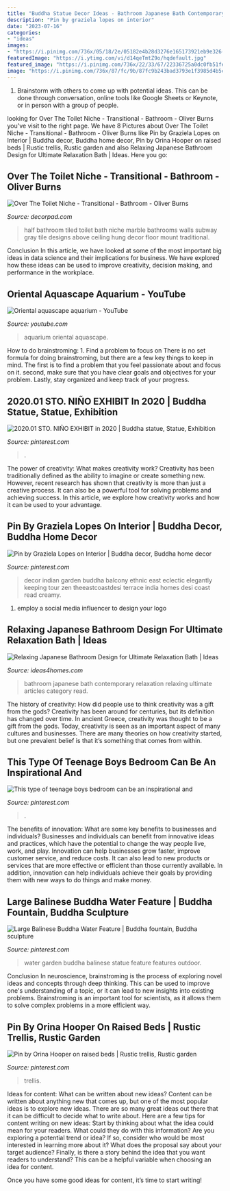 ```yaml
---
title: "Buddha Statue Decor Ideas - Bathroom Japanese Bath Contemporary Relaxation Relaxing Ultimate Articles Category Read"
description: "Pin by graziela lopes on interior"
date: "2023-07-16"
categories:
- "ideas"
images:
- "https://i.pinimg.com/736x/05/18/2e/05182e4b28d3276e165173921eb9e326--garden-features-water-features.jpg"
featuredImage: "https://i.ytimg.com/vi/d14qeTmtZ9o/hqdefault.jpg"
featured_image: "https://i.pinimg.com/736x/22/33/67/22336725a0dc0fb51fe4b7866d0f356c.jpg"
image: "https://i.pinimg.com/736x/87/fc/9b/87fc9b243bad3793e1f3985d4b5ca8c2.jpg"
---
```



1. Brainstorm with others to come up with potential ideas. This can be done through conversation, online tools like Google Sheets or Keynote, or in person with a group of people.

	

		
looking for Over The Toilet Niche - Transitional - Bathroom - Oliver Burns you've visit to the right page. We have 8 Pictures about Over The Toilet Niche - Transitional - Bathroom - Oliver Burns like Pin by Graziela Lopes on Interior | Buddha decor, Buddha home decor, Pin by Orina Hooper on raised beds | Rustic trellis, Rustic garden and also Relaxing Japanese Bathroom Design for Ultimate Relaxation Bath | Ideas. Here you go:
		
    
## Over The Toilet Niche - Transitional - Bathroom - Oliver Burns

<img loading=lazy src="https://cdn.decorpad.com/photos/2015/01/05/3f524f128213.jpg" onerror="this.onerror=null;this.src='https://tse1.mm.bing.net/th?id=OIP.Gh_CULhVHacnAbigyyIkBQHaLH&amp;pid=15.1';" alt="Over The Toilet Niche - Transitional - Bathroom - Oliver Burns">

_Source: decorpad.com_

>half bathroom tiled toilet bath niche marble bathrooms walls subway gray tile designs above ceiling hung decor floor mount traditional. 

	

Conclusion
In this article, we have looked at some of the most important big ideas in data science and their implications for business. We have explored how these ideas can be used to improve creativity, decision making, and performance in the workplace.

    
## Oriental Aquascape Aquarium - YouTube

<img loading=lazy src="https://i.ytimg.com/vi/d14qeTmtZ9o/hqdefault.jpg" onerror="this.onerror=null;this.src='https://tse2.mm.bing.net/th?id=OIP.LTRAb42tJvtmTl2BYikb3wHaFj&amp;pid=15.1';" alt="Oriental aquascape aquarium - YouTube">

_Source: youtube.com_

>aquarium oriental aquascape. 

	

How to do brainstroming: 1. Find a problem to focus on
There is no set formula for doing brainstroming, but there are a few key things to keep in mind. The first is to find a problem that you feel passionate about and focus on it. second, make sure that you have clear goals and objectives for your problem. Lastly, stay organized and keep track of your progress.

    
## 2020.01 STO. NIÑO EXHIBIT In 2020 | Buddha Statue, Statue, Exhibition

<img loading=lazy src="https://i.pinimg.com/736x/d9/a4/cb/d9a4cb4e4d98a1d117600e858c5e47b4.jpg" onerror="this.onerror=null;this.src='https://tse2.mm.bing.net/th?id=OIP.C9jmZI_Kqs7V8QnYnBlN5wHaJ3&amp;pid=15.1';" alt="2020.01 STO. NIÑO EXHIBIT in 2020 | Buddha statue, Statue, Exhibition">

_Source: pinterest.com_

>. 

	

The power of creativity: What makes creativity work?
Creativity has been traditionally defined as the ability to imagine or create something new. However, recent research has shown that creativity is more than just a creative process. It can also be a powerful tool for solving problems and achieving success. In this article, we explore how creativity works and how it can be used to your advantage.

    
## Pin By Graziela Lopes On Interior | Buddha Decor, Buddha Home Decor

<img loading=lazy src="https://i.pinimg.com/736x/7b/fb/59/7bfb599f600480f61418656cdfbb3361.jpg" onerror="this.onerror=null;this.src='https://tse4.mm.bing.net/th?id=OIP.93BvuRBEPTtUVy8g9IRM0QHaK_&amp;pid=15.1';" alt="Pin by Graziela Lopes on Interior | Buddha decor, Buddha home decor">

_Source: pinterest.com_

>decor indian garden buddha balcony ethnic east eclectic elegantly keeping tour zen theeastcoastdesi terrace india homes desi coast read creamy. 

	

1. employ a social media influencer to design your logo 

    
## Relaxing Japanese Bathroom Design For Ultimate Relaxation Bath | Ideas

<img loading=lazy src="http://www.ideas4homes.com/wp-content/uploads/2015/04/Vivacious-Small-Contemporary-Japanese-Bathroom-Design.jpg" onerror="this.onerror=null;this.src='https://tse4.mm.bing.net/th?id=OIP.WHQYlIBKniVUmMuubLk-BQHaJH&amp;pid=15.1';" alt="Relaxing Japanese Bathroom Design for Ultimate Relaxation Bath | Ideas">

_Source: ideas4homes.com_

>bathroom japanese bath contemporary relaxation relaxing ultimate articles category read. 

	

The history of creativity: How did people use to think creativity was a gift from the gods?
Creativity has been around for centuries, but its definition has changed over time. In ancient Greece, creativity was thought to be a gift from the gods. Today, creativity is seen as an important aspect of many cultures and businesses. There are many theories on how creativity started, but one prevalent belief is that it’s something that comes from within.

    
## This Type Of Teenage Boys Bedroom Can Be An Inspirational And

<img loading=lazy src="https://i.pinimg.com/736x/22/33/67/22336725a0dc0fb51fe4b7866d0f356c.jpg" onerror="this.onerror=null;this.src='https://tse1.mm.bing.net/th?id=OIP.F7G4lX2YndN1i2EghTJzLQHaHa&amp;pid=15.1';" alt="This type of teenage boys bedroom can be an inspirational and">

_Source: pinterest.com_

>. 

	

The benefits of innovation: What are some key benefits to businesses and individuals?
Businesses and individuals can benefit from innovative ideas and practices, which have the potential to change the way people live, work, and play. Innovation can help businesses grow faster, improve customer service, and reduce costs. It can also lead to new products or services that are more effective or efficient than those currently available. In addition, innovation can help individuals achieve their goals by providing them with new ways to do things and make money.

    
## Large Balinese Buddha Water Feature | Buddha Fountain, Buddha Sculpture

<img loading=lazy src="https://i.pinimg.com/736x/05/18/2e/05182e4b28d3276e165173921eb9e326--garden-features-water-features.jpg" onerror="this.onerror=null;this.src='https://tse4.mm.bing.net/th?id=OIP.xZjAg0xoeOF1OSMJRLT_MQHaJ4&amp;pid=15.1';" alt="Large Balinese Buddha Water Feature | Buddha fountain, Buddha sculpture">

_Source: pinterest.com_

>water garden buddha balinese statue feature features outdoor. 

	

Conclusion
In neuroscience, brainstroming is the process of exploring novel ideas and concepts through deep thinking. This can be used to improve one's understanding of a topic, or it can lead to new insights into existing problems. Brainstroming is an important tool for scientists, as it allows them to solve complex problems in a more efficient way.

    
## Pin By Orina Hooper On Raised Beds | Rustic Trellis, Rustic Garden

<img loading=lazy src="https://i.pinimg.com/736x/87/fc/9b/87fc9b243bad3793e1f3985d4b5ca8c2.jpg" onerror="this.onerror=null;this.src='https://tse2.mm.bing.net/th?id=OIP.CK04Oe1aXkiRTUaFOSnGGgHaL2&amp;pid=15.1';" alt="Pin by Orina Hooper on raised beds | Rustic trellis, Rustic garden">

_Source: pinterest.com_

>trellis. 

	

Ideas for content: What can be written about new ideas?
Content can be written about anything new that comes up, but one of the most popular ideas is to explore new ideas. There are so many great ideas out there that it can be difficult to decide what to write about. Here are a few tips for content writing on new ideas:
Start by thinking about what the idea could mean for your readers. What could they do with this information? Are you exploring a potential trend or idea? If so, consider who would be most interested in learning more about it? What does the proposal say about your target audience? Finally, is there a story behind the idea that you want readers to understand? This can be a helpful variable when choosing an idea for content.

Once you have some good ideas for content, it’s time to start writing!

